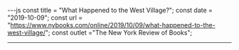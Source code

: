 ---js
const title = "What Happened to the West Village?";
const date = "2019-10-09";
const url = "https://www.nybooks.com/online/2019/10/09/what-happened-to-the-west-village/";
const outlet ="The New York Review of Books";

---
